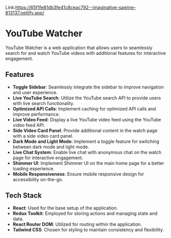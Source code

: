 Link:https://65f1fe81db3fe41c8ceac792--imaginative-sawine-813137.netlify.app/

# YouTube Watcher

YouTube Watcher is a web application that allows users to seamlessly search for and watch YouTube videos with additional features for interactive engagement.

## Features

- **Toggle Sidebar**: Seamlessly integrate the sidebar to improve navigation and user experience.
- **Live YouTube Search**: Utilize the YouTube search API to provide users with live search functionality.
- **Optimized API Calls**: Implement caching for optimized API calls and improve performance.
- **Live Video Feed**: Display a live YouTube video feed using the YouTube video feed API.
- **Side Video Card Panel**: Provide additional content in the watch page with a side video card panel.
- **Dark Mode and Light Mode**: Implement a toggle feature for switching between dark mode and light mode.
- **Live Chat System**: Enable live chat with anonymous chat on the watch page for interactive engagement.
- **Shimmer UI**: Implement Shimmer UI on the main home page for a better loading experience.
- **Mobile Responsiveness**: Ensure mobile responsive design for accessibility on-the-go.

## Tech Stack

- **React**: Used for the base setup of the application.
- **Redux Toolkit**: Employed for storing actions and managing state and data.
- **React Router DOM**: Utilized for routing within the application.
- **Tailwind CSS**: Chosen for styling to maintain consistency and flexibility.

